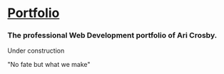 # [Portfolio](https://ari-xb.github.io/)

### The professional Web Development portfolio of Ari Crosby.

Under construction

"No fate but what we make"
